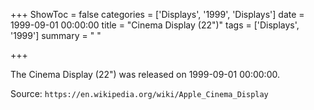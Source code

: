+++
ShowToc = false
categories = ['Displays', '1999', 'Displays']
date = 1999-09-01 00:00:00
title = "Cinema Display (22\")"
tags = ['Displays', '1999']
summary = " "

+++

The Cinema Display (22") was released on 1999-09-01 00:00:00.

Source: `https://en.wikipedia.org/wiki/Apple_Cinema_Display`


